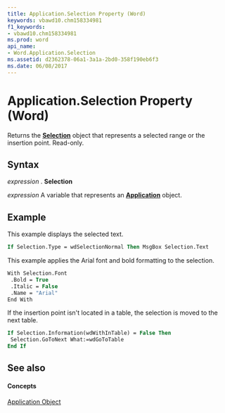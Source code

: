 ```yaml
---
title: Application.Selection Property (Word)
keywords: vbawd10.chm158334981
f1_keywords:
- vbawd10.chm158334981
ms.prod: word
api_name:
- Word.Application.Selection
ms.assetid: d2362378-06a1-3a1a-2bd0-358f190eb6f3
ms.date: 06/08/2017
---
```



# Application.Selection Property (Word)

Returns the **[Selection](selection-object-word.md)** object that represents a selected range or the insertion point. Read-only.


## Syntax

 _expression_ . **Selection**

 _expression_ A variable that represents an **[Application](application-object-word.md)** object.


## Example

This example displays the selected text.


```vb
If Selection.Type = wdSelectionNormal Then MsgBox Selection.Text
```

This example applies the Arial font and bold formatting to the selection.




```vb
With Selection.Font 
 .Bold = True 
 .Italic = False 
 .Name = "Arial" 
End With
```

If the insertion point isn't located in a table, the selection is moved to the next table.




```vb
If Selection.Information(wdWithInTable) = False Then 
 Selection.GoToNext What:=wdGoToTable 
End If
```


## See also


#### Concepts


[Application Object](application-object-word.md)

